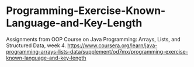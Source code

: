 # Programming-Exercise-Known-Language-and-Key-Length
Assignments from OOP Course on Java Programming: Arrays, Lists, and Structured Data, week 4. https://www.coursera.org/learn/java-programming-arrays-lists-data/supplement/od7mx/programming-exercise-known-language-and-key-length

